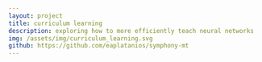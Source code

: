 ```yaml
---
layout: project
title: curriculum learning
description: exploring how to more efficiently teach neural networks
img: /assets/img/curriculum_learning.svg
github: https://github.com/eaplatanios/symphony-mt
---
```

